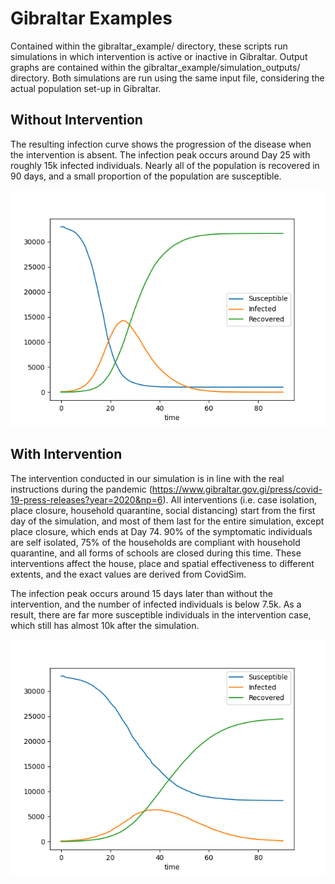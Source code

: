 # Gibraltar Examples
Contained within the gibraltar_example/ directory, these scripts run simulations in which intervention is active or inactive in Gibraltar. Output graphs are contained within the gibraltar_example/simulation_outputs/ directory. Both simulations are run using the same input file, considering the actual population set-up in Gibraltar. 

## Without Intervention
The resulting infection curve shows the progression of the disease when the intervention is absent. The infection peak occurs around Day 25 with roughly 15k infected individuals. Nearly all of the population is recovered in 90 days, and a small proportion of the population are susceptible.

![without intervention.pt](./simulation_outputs/without_intervention/simulation_flow_SIR_plot.png)

## With Intervention
The intervention conducted in our simulation is in line with the real instructions during the pandemic (https://www.gibraltar.gov.gi/press/covid-19-press-releases?year=2020&np=6). All interventions (i.e. case isolation, place closure, household quarantine, social distancing) start from the first day of the simulation, and most of them last for the entire simulation, except place closure, which ends at Day 74. 90% of the symptomatic individuals are self isolated, 75% of the households are compliant with household quarantine, and all forms of schools are closed during this time. These interventions affect the house, place and spatial effectiveness to different extents, and the exact values are derived from CovidSim.

The infection peak occurs around 15 days later than without the intervention, and the number of infected individuals is below 7.5k. As a result, there are far more susceptible individuals in the intervention case, which still has almost 10k after the simulation.

![with intervention.pt](./simulation_outputs/with_intervention/simulation_flow_SIR_plot.png)
